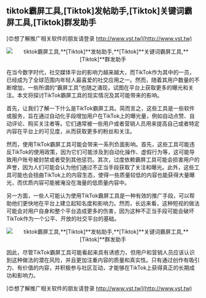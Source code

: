 ## **tiktok霸屏工具,**[Tiktok]**发帖助手,**[Tiktok]**关键词霸屏工具,**[Tiktok]**群发助手**

[😍想了解推广相关软件的朋友请登录 http://www.vst.tw](http://www.vst.tw)

 <center><img src="https://vst.tw/MP4/tuiguang/png/8.png" alt="tiktok霸屏工具,**[Tiktok]**发帖助手,**[Tiktok]**关键词霸屏工具,**[Tiktok]**群发助手"></center>

在当今数字时代，社交媒体平台的影响力越来越大，而TikTok作为其中的一员，已经成为了全球范围内年轻人最喜爱的社交应用之一。然而，随着其用户数量的不断增加，一些所谓的“霸屏工具”也随之涌现，试图在平台上获取更多的曝光和关注。本文将探讨TikTok霸屏工具的现实情况及其可能带来的影响。

首先，让我们了解一下什么是TikTok霸屏工具。简而言之，这些工具是一些软件或服务，旨在通过自动化手段增加用户在TikTok上的曝光量，例如自动点赞、自动评论、购买关注者等。它们通常被一些用户或者营销人员用来提高自己或者特定内容在平台上的可见度，从而获取更多的粉丝和关注。

然而，使用TikTok霸屏工具可能会带来一系列负面影响。首先，这些工具可能违反TikTok的使用政策，因为它们可能涉及到自动化操作、虚假行为等，这可能导致用户账号被封禁或者受到其他惩罚。其次，过度依赖霸屏工具可能会损害用户的声誉，因为人们可能会认为他们通过不正当手段获取了关注和曝光。此外，这些工具可能也会扭曲TikTok上的内容生态，使得一些质量较低的内容也能获得大量曝光，而优质内容可能被淹没在海量的低质量内容中。

另一方面，一些人可能认为使用TikTok霸屏工具是一种有效的推广手段，可以帮助他们更快地在平台上建立起知名度和影响力。然而，长远来看，这种短视的做法可能会对用户自身和整个平台造成更多的伤害，因为这种不正当手段可能会破坏TikTok作为一个公平、开放的社交平台的基础。

 <center><img src="https://vst.tw/MP4/tuiguang/png/0.png" alt="tiktok霸屏工具,**[Tiktok]**发帖助手,**[Tiktok]**关键词霸屏工具,**[Tiktok]**群发助手"></center>

因此，尽管TikTok霸屏工具可能看起来具有诱惑力，但用户和营销人员应该认识到这种做法的潜在风险，并且更加注重内容的质量和真实性。只有通过创作有吸引力、有价值的内容，并积极参与社区互动，才能够在TikTok上获得真正的长期成功和影响力。

[😍想了解推广相关软件的朋友请登录 http://www.vst.tw](http://www.vst.tw)



